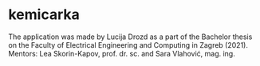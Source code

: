 # kemicarka
The application was made by Lucija Drozd as a part of the Bachelor thesis on the Faculty of Electrical Engineering and Computing in Zagreb (2021). Mentors: Lea Skorin-Kapov, prof. dr. sc. and Sara Vlahović, mag. ing.
